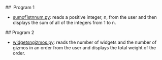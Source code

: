 ##  Program 1
* [sumof1stnnum.py](./sumof1stnnum.py): 
reads a positive integer, n, from the user and then displays the sum of all of the integers from 1 to n. 
  
## Program 2
* [widgetsngizmos.py](./widgetsngizmos.py): 
reads the number of widgets and the number of gizmos in an order from the user and displays the total weight of the order.
